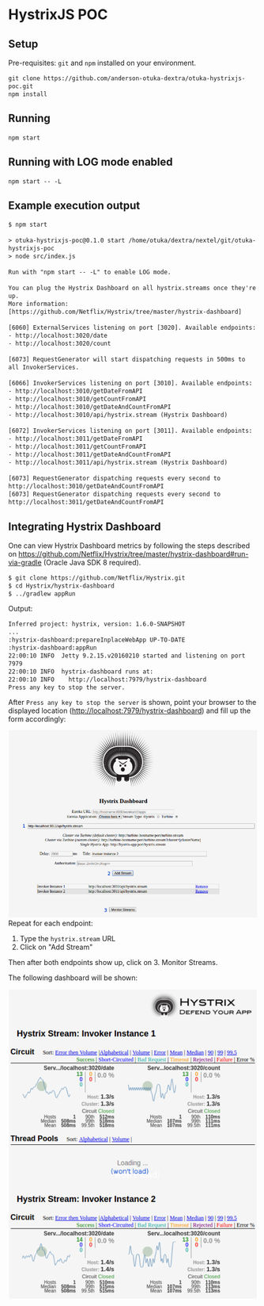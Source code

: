 # HystrixJS POC

## Setup
Pre-requisites: `git` and `npm` installed on your environment.
```
git clone https://github.com/anderson-otuka-dextra/otuka-hystrixjs-poc.git
npm install
```

## Running
```
npm start
```

## Running with LOG mode enabled
```
npm start -- -L
```

## Example execution output
```console
$ npm start

> otuka-hystrixjs-poc@0.1.0 start /home/otuka/dextra/nextel/git/otuka-hystrixjs-poc
> node src/index.js

Run with "npm start -- -L" to enable LOG mode.

You can plug the Hystrix Dashboard on all hystrix.streams once they're up.
More information: [https://github.com/Netflix/Hystrix/tree/master/hystrix-dashboard]

[6060] ExternalServices listening on port [3020]. Available endpoints:
- http://localhost:3020/date
- http://localhost:3020/count

[6073] RequestGenerator will start dispatching requests in 500ms to all InvokerServices.

[6066] InvokerServices listening on port [3010]. Available endpoints:
- http://localhost:3010/getDateFromAPI
- http://localhost:3010/getCountFromAPI
- http://localhost:3010/getDateAndCountFromAPI
- http://localhost:3010/api/hystrix.stream (Hystrix Dashboard)

[6072] InvokerServices listening on port [3011]. Available endpoints:
- http://localhost:3011/getDateFromAPI
- http://localhost:3011/getCountFromAPI
- http://localhost:3011/getDateAndCountFromAPI
- http://localhost:3011/api/hystrix.stream (Hystrix Dashboard)

[6073] RequestGenerator dispatching requests every second to http://localhost:3010/getDateAndCountFromAPI
[6073] RequestGenerator dispatching requests every second to http://localhost:3011/getDateAndCountFromAPI
```

## Integrating Hystrix Dashboard
One can view Hystrix Dashboard metrics by following the steps described on
<https://github.com/Netflix/Hystrix/tree/master/hystrix-dashboard#run-via-gradle> (Oracle Java SDK 8 required).
```
$ git clone https://github.com/Netflix/Hystrix.git
$ cd Hystrix/hystrix-dashboard
$ ../gradlew appRun
```
Output:
```console
Inferred project: hystrix, version: 1.6.0-SNAPSHOT
...
:hystrix-dashboard:prepareInplaceWebApp UP-TO-DATE
:hystrix-dashboard:appRun
22:00:10 INFO  Jetty 9.2.15.v20160210 started and listening on port 7979
22:00:10 INFO  hystrix-dashboard runs at:
22:00:10 INFO    http://localhost:7979/hystrix-dashboard
Press any key to stop the server.
```
After `Press any key to stop the server` is shown, point your browser to the displayed location (<http://localhost:7979/hystrix-dashboard>) and fill up the form accordingly:

![Image](doc/form.png?raw=true)
Repeat for each endpoint:
1. Type the `hystrix.stream` URL
2. Click on "Add Stream"

Then after both endpoints show up, click on 3. Monitor Streams.

The following dashboard will be shown:

![Image](doc/result.png?raw=true)

